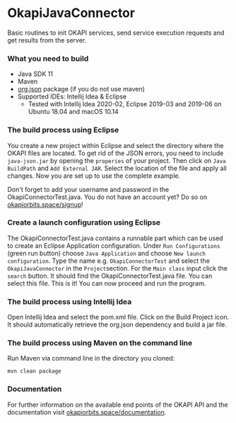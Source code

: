 # OkapiJavaConnector
Basic routines to init OKAPI services, send service execution requests and get results from the server.

### What you need to build
* Java SDK 11
* Maven
* [org.json](http://www.java2s.com/Code/Jar/j/Downloadjavajsonjar.htm) package (if you do not use maven)
* Supported IDEs: Intellij Idea & Eclipse
  *  Tested with Intellij Idea 2020-02, Eclipse 2019-03 and 2019-06 on Ubuntu 18.04 and macOS 10.14

### The build process using Eclipse
You create a new project within Eclipse and select the directory where the OKAPI files are located. To get rid 
of the JSON errors, you need to include `java-json.jar` by opening the `properies` of your project. Then click 
on `Java BuildPath` and `Add External JAR`. Select the location of the file and apply all changes. Now you are 
set up to use the complete example.

Don't forget to add your username and password in the OkapiConnectorTest.java. You do not have an account yet? 
Do so on [okapiorbits.space/signup](https://okapiorbits.com/signup.html)!

### Create a launch configuration using Eclipse
The OkapiConnectorTest.java contains a runnable part which can be used to create an Eclipse Application configuration. 
Under `Run Configurations` (green run button) choose `Java Application` and choose `New launch configuration`. Type the 
name e.g. `OkapiConnectorTest` and select the `OkapiJavaConnector` in the `Project`section. For the `Main class` input click 
the `search` button. It should find the OkapiConnectorTest.java file. You can select this file. This is it! You can now proceed 
and run the program.

### The build process using Intellij Idea
Open Intellij Idea and select the pom.xml file. Click on the Build Project icon. It should automatically retrieve the org.json 
dependency and build a jar file.

### The build process using Maven on the command line
Run Maven via command line in the directory you cloned:
```shell
mvn clean package
```

### Documentation
For further information on the available end points of the OKAPI API and the documentation visit 
[okapiorbits.space/documentation](https://okapiorbits.space/documentation).
